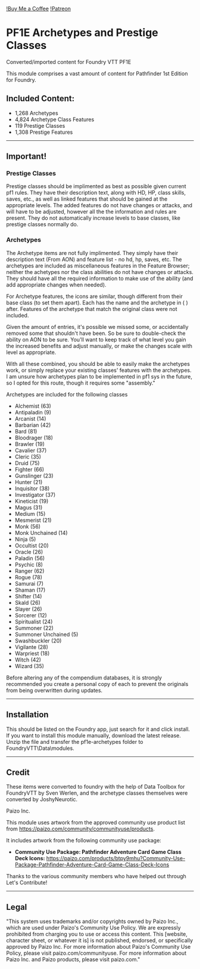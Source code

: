[!Buy Me a Coffee](https://www.buymeacoffee.com/fairstrides)
[!Patreon](https://www.patreon.com/pathfindersforge)

# PF1E Archetypes and Prestige Classes

Converted/imported content for Foundry VTT PF1E

This module comprises a vast amount of content for Pathfinder 1st Edition for Foundry.

## Included Content:

- 1,268 Archetypes
- 4,824 Archetype Class Features
- 119 Prestige Classes
- 1,308 Prestige Features

---

## Important!

### Prestige Classes

Prestige classes should be implimented as best as possible given current pf1 rules. They have their description text, along with HD, HP, class skills, saves, etc., as well as linked features that should be gained at the appropriate levels. The added features do not have changes or attacks, and will have to be adjusted, however all the the information and rules are present. They do not automatically increase levels to base classes, like prestige classes normally do.

### Archetypes

The Archetype items are not fully implimented. They simply have their description text (From AON) and feature list - no hd, hp, saves, etc. The archetypes are included as miscellaneous features in the Feature Browser; neither the achetypes nor the class abilities do not have changes or attacks. They should have all the required information to make use of the ability (and add appropriate changes when needed).

For Archetype features, the icons are similar, though different from their base class (to set them apart). Each has the name and the archetype in ( ) after. Features of the archetype that match the original class were not included.

Given the amount of entries, it's possible we missed some, or accidentally removed some that shouldn't have been. So be sure to double-check the ability on AON to be sure. You'll want to keep track of what level you gain the increased benefits and adjust manually, or make the changes scale with level as appropriate.

With all these combined, you should be able to easily make the archetypes work, or simply replace your existing classes' features with the archetypes. I am unsure how archetypes plan to be implemented in pf1 sys in the future, so I opted for this route, though it requires some "assembly."

Archetypes are included for the following classes

- Alchemist (63)
- Antipaladin (9)
- Arcanist (14)
- Barbarian (42)
- Bard (81)
- Bloodrager (18)
- Brawler (19)
- Cavalier (37)
- Cleric (35)
- Druid (75)
- Fighter (66)
- Gunslinger (23)
- Hunter (21)
- Inquisitor (38)
- Investigator (37)
- Kineticist (19)
- Magus (31)
- Medium (15)
- Mesmerist (21)
- Monk (56)
- Monk Unchained (14)
- Ninja (5)
- Occultist (20)
- Oracle (26)
- Paladin (56)
- Psychic (8)
- Ranger (62)
- Rogue (78)
- Samurai (7)
- Shaman (17)
- Shifter (14)
- Skald (26)
- Slayer (26)
- Sorcerer (12)
- Spiritualist (24)
- Summoner (22)
- Summoner Unchained (5)
- Swashbuckler (20)
- Vigilante (28)
- Warpriest (18)
- Witch (42)
- Wizard (35)

Before altering any of the compendium databases, it is strongly recommended you create a personal copy of each to prevent the originals from being overwritten during updates.

---

## Installation

This should be listed on the Foundry app, just search for it and click install.
If you want to install this module manually, download the latest release.
Unzip the file and transfer the pf1e-archetypes folder to FoundryVTT\Data\modules.

---

## Credit

These items were converted to foundry with the help of Data Toolbox for FoundryVTT by Sven Werlen, and the archetype classes themselves were converted by JoshyNeurotic.

Paizo Inc.

This module uses artwork from the approved community use product list from https://paizo.com/community/communityuse/products.

It includes artwork from the following community use package:

- **Community Use Package: Pathfinder Adventure Card Game Class Deck Icons:** https://paizo.com/products/btpy9mhu?Community-Use-Package-Pathfinder-Adventure-Card-Game-Class-Deck-Icons

Thanks to the various community members who have helped out through Let's Contribute!

---

## Legal

"This system uses trademarks and/or copyrights owned by Paizo Inc., which are used under Paizo's Community Use Policy. We are expressly prohibited from charging you to use or access this content. This [website, character sheet, or whatever it is] is not published, endorsed, or specifically approved by Paizo Inc. For more information about Paizo's Community Use Policy, please visit paizo.com/communityuse. For more information about Paizo Inc. and Paizo products, please visit paizo.com."
